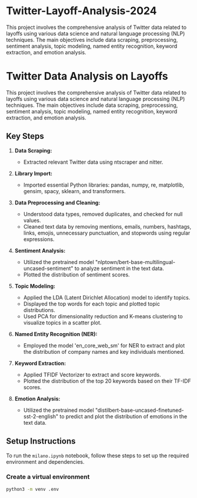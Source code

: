# Twitter-Layoff-Analysis-2024
This project involves the comprehensive analysis of Twitter data related to layoffs using various data science and natural language processing (NLP) techniques. The main objectives include data scraping, preprocessing, sentiment analysis, topic modeling, named entity recognition, keyword extraction, and emotion analysis.

# Twitter Data Analysis on Layoffs

This project involves the comprehensive analysis of Twitter data related to layoffs using various data science and natural language processing (NLP) techniques. The main objectives include data scraping, preprocessing, sentiment analysis, topic modeling, named entity recognition, keyword extraction, and emotion analysis.

## Key Steps

1. **Data Scraping:**
    - Extracted relevant Twitter data using ntscraper and nitter.

2. **Library Import:**
    - Imported essential Python libraries: pandas, numpy, re, matplotlib, gensim, spacy, sklearn, and transformers.

3. **Data Preprocessing and Cleaning:**
    - Understood data types, removed duplicates, and checked for null values.
    - Cleaned text data by removing mentions, emails, numbers, hashtags, links, emojis, unnecessary punctuation, and stopwords using regular expressions.

4. **Sentiment Analysis:**
    - Utilized the pretrained model "nlptown/bert-base-multilingual-uncased-sentiment" to analyze sentiment in the text data.
    - Plotted the distribution of sentiment scores.

5. **Topic Modeling:**
    - Applied the LDA (Latent Dirichlet Allocation) model to identify topics.
    - Displayed the top words for each topic and plotted topic distributions.
    - Used PCA for dimensionality reduction and K-means clustering to visualize topics in a scatter plot.

6. **Named Entity Recognition (NER):**
    - Employed the model 'en_core_web_sm' for NER to extract and plot the distribution of company names and key individuals mentioned.

7. **Keyword Extraction:**
    - Applied TFIDF Vectorizer to extract and score keywords.
    - Plotted the distribution of the top 20 keywords based on their TF-IDF scores.

8. **Emotion Analysis:**
    - Utilized the pretrained model "distilbert-base-uncased-finetuned-sst-2-english" to predict and plot the distribution of emotions in the text data.

## Setup Instructions

To run the `milano.ipynb` notebook, follow these steps to set up the required environment and dependencies.

### Create a virtual environment

```bash
python3 -m venv .env
